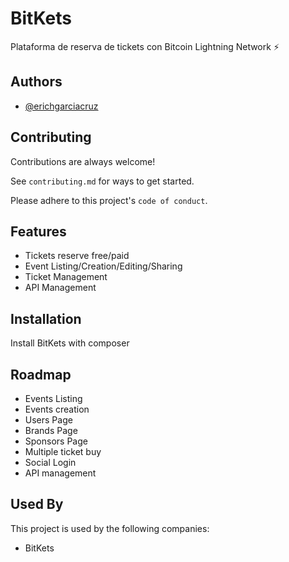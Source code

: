 # BitKets

Plataforma de reserva de tickets con Bitcoin Lightning Network ⚡️




## Authors

- [@erichgarciacruz](https://www.twitter.com/n3omaster)


## Contributing

Contributions are always welcome!

See `contributing.md` for ways to get started.

Please adhere to this project's `code of conduct`.


## Features

- Tickets reserve free/paid
- Event Listing/Creation/Editing/Sharing
- Ticket Management
- API Management


## Installation

Install BitKets with composer

## Roadmap

- Events Listing
- Events creation
- Users Page
- Brands Page
- Sponsors Page
- Multiple ticket buy
- Social Login
- API management


## Used By

This project is used by the following companies:

- BitKets
